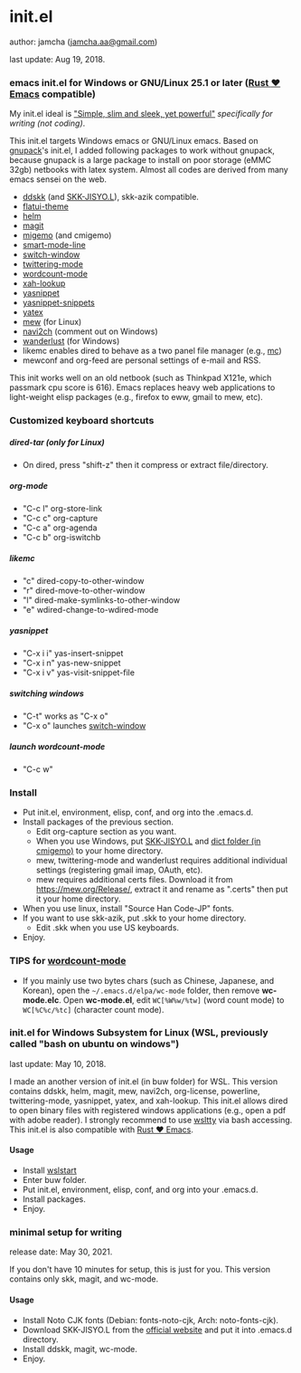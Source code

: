 # init.el
author: jamcha (jamcha.aa@gmail.com)

last update: Aug 19, 2018.

### emacs init.el for Windows or GNU/Linux 25.1 or later ([Rust :heart: Emacs](https://github.com/wilfred/remacs) compatible)

My init.el ideal is ["Simple, slim and sleek, yet powerful"](http://scribes.sourceforge.net/) _specifically for writing (not coding)_.

This init.el targets Windows emacs or GNU/Linux emacs. Based on [gnupack](http://gnupack.osdn.jp/docs/latest/UsersGuide.html)'s init.el, I added following packages to work without gnupack, because gnupack is a large package to install on poor storage (eMMC 32gb) netbooks with latex system. Almost all codes are derived from many emacs sensei on the web.

- [ddskk](https://github.com/skk-dev/ddskk/) (and [SKK-JISYO.L](http://openlab.ring.gr.jp/skk/wiki/wiki.cgi?page=SKK%BC%AD%BD%F1#p7)), skk-azik compatible.
- [flatui-theme](https://github.com/john2x/flatui-theme.el)
- [helm](https://github.com/helm/helm)
- [magit](https://github.com/magit/magit)
- [migemo](https://github.com/emacs-jp/migemo) (and cmigemo)
- [smart-mode-line](https://github.com/Malabarba/smart-mode-line)
- [switch-window](https://github.com/dimitri/switch-window)
- [twittering-mode](https://github.com/hayamiz/twittering-mode)
- [wordcount-mode](https://github.com/bnbeckwith/wc-mode)
- [xah-lookup](https://github.com/xahlee/lookup-word-on-internet)
- [yasnippet](https://github.com/joaotavora/yasnippet)
- [yasnippet-snippets](https://github.com/AndreaCrotti/yasnippet-snippets)
- [yatex](https://www.yatex.org/)
- [mew](https://github.com/kazu-yamamoto/Mew) (for Linux)
- [navi2ch](https://github.com/naota/navi2ch) (comment out on Windows)
- [wanderlust](https://github.com/wanderlust/wanderlust) (for Windows)
- likemc enables dired to behave as a two panel file manager (e.g., [mc](https://github.com/MidnightCommander/mc))
- mewconf and org-feed are personal settings of e-mail and RSS.

This init works well on an old netbook (such as Thinkpad X121e, which passmark cpu score is 616). Emacs replaces heavy web applications to light-weight elisp packages (e.g., firefox to eww, gmail to mew, etc). 

### Customized keyboard shortcuts
##### dired-tar (only for Linux)
- On dired, press "shift-z" then it compress or extract file/directory.

##### org-mode
- "C-c l" org-store-link
- "C-c c" org-capture
- "C-c a" org-agenda
- "C-c b" org-iswitchb

##### likemc
- "c" dired-copy-to-other-window
- "r" dired-move-to-other-window
- "l" dired-make-symlinks-to-other-window
- "e" wdired-change-to-wdired-mode

##### yasnippet
- "C-x i i" yas-insert-snippet
- "C-x i n" yas-new-snippet
- "C-x i v" yas-visit-snippet-file

##### switching windows
- "C-t" works as "C-x o"
- "C-x o" launches [switch-window](https://github.com/dimitri/switch-window)

##### launch wordcount-mode
- "C-c w"

### Install
- Put init.el, environment, elisp, conf, and org into the .emacs.d.
- Install packages of the previous section.
  + Edit org-capture section as you want.
  + When you use Windows, put [SKK-JISYO.L](http://openlab.ring.gr.jp/skk/wiki/wiki.cgi?page=SKK%BC%AD%BD%F1#p7) and [dict folder (in cmigemo)](https://www.kaoriya.net/software/cmigemo/) to your home directory.
  + mew, twittering-mode and wanderlust requires additional individual settings (registering gmail imap, OAuth, etc).
  + mew requires additional certs files. Download it from https://mew.org/Release/, extract it and rename as ".certs" then put it your home directory.
- When you use linux, install "Source Han Code-JP" fonts.
- If you want to use skk-azik, put .skk to your home directory.
  + Edit .skk when you use US keyboards.
- Enjoy.

### TIPS for [wordcount-mode](https://github.com/bnbeckwith/wc-mode)
- If you mainly use two bytes chars (such as Chinese, Japanese, and Korean), open the `~/.emacs.d/elpa/wc-mode` folder, then remove **wc-mode.elc**. Open **wc-mode.el**, edit `WC[%W%w/%tw]` (word count mode) to `WC[%C%c/%tc]` (character count mode).

### init.el for Windows Subsystem for Linux (WSL, previously called "bash on ubuntu on windows")
last update: May 10, 2018.

I made an another version of init.el (in buw folder) for WSL. This version contains ddskk, helm, magit, mew, navi2ch, org-license, powerline, twittering-mode, yasnippet, yatex, and xah-lookup. This init.el allows dired to open binary files with registered windows applications (e.g., open a pdf with adobe reader). I strongly recommend to use [wsltty](https://github.com/mintty/wsltty) via bash accessing. This init.el is also compatible with [Rust :heart: Emacs](https://github.com/wilfred/remacs).

#### Usage
- Install [wslstart](https://www49.atwiki.jp/ntemacs/pages/62.html)
- Enter buw folder.
- Put init.el, environment, elisp, conf, and org into your .emacs.d.
- Install packages.
- Enjoy.

### minimal setup for writing
release date: May 30, 2021.

If you don't have 10 minutes for setup, this is just for you. This version contains only skk, magit, and wc-mode.

#### Usage
- Install Noto CJK fonts (Debian: fonts-noto-cjk, Arch: noto-fonts-cjk).
- Download SKK-JISYO.L from the [official website](https://github.com/skk-dev/dict/blob/master/SKK-JISYO.L) and put it into .emacs.d directory.
- Install ddskk, magit, wc-mode.
- Enjoy.